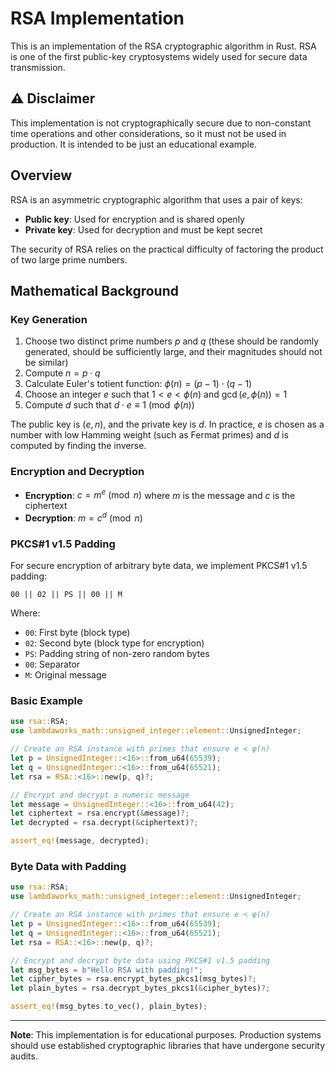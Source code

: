 # RSA Implementation

This is an implementation of the RSA cryptographic algorithm in Rust. RSA is one of the first public-key cryptosystems widely used for secure data transmission.


## ⚠️ Disclaimer

This implementation is not cryptographically secure due to non-constant time operations and other considerations, so it must not be used in production. It is intended to be just an educational example.

## Overview

RSA is an asymmetric cryptographic algorithm that uses a pair of keys:
- **Public key**: Used for encryption and is shared openly
- **Private key**: Used for decryption and must be kept secret

The security of RSA relies on the practical difficulty of factoring the product of two large prime numbers.

## Mathematical Background

### Key Generation

1. Choose two distinct prime numbers $p$ and $q$ (these should be randomly generated, should be sufficiently large, and their magnitudes should not be similar)
2. Compute $n = p \cdot q$
3. Calculate Euler's totient function: $\phi(n) = (p-1) \cdot (q-1)$
4. Choose an integer $e$ such that $1 < e < \phi(n)$ and $\gcd(e, \phi(n)) = 1$
5. Compute $d$ such that $d \cdot e \equiv 1 \pmod{\phi(n)}$

The public key is $(e, n)$, and the private key is $d$. In practice, $e$ is chosen as a number with low Hamming weight (such as Fermat primes) and $d$ is computed by finding the inverse.

### Encryption and Decryption

- **Encryption**: $c = m^e \pmod{n}$ where $m$ is the message and $c$ is the ciphertext
- **Decryption**: $m = c^d \pmod{n}$

### PKCS#1 v1.5 Padding

For secure encryption of arbitrary byte data, we implement PKCS#1 v1.5 padding:

```
00 || 02 || PS || 00 || M
```

Where:
- `00`: First byte (block type)
- `02`: Second byte (block type for encryption)
- `PS`: Padding string of non-zero random bytes
- `00`: Separator
- `M`: Original message

### Basic  Example

```rust
use rsa::RSA;
use lambdaworks_math::unsigned_integer::element::UnsignedInteger;

// Create an RSA instance with primes that ensure e < φ(n)
let p = UnsignedInteger::<16>::from_u64(65539);
let q = UnsignedInteger::<16>::from_u64(65521);
let rsa = RSA::<16>::new(p, q)?;

// Encrypt and decrypt a numeric message
let message = UnsignedInteger::<16>::from_u64(42);
let ciphertext = rsa.encrypt(&message)?;
let decrypted = rsa.decrypt(&ciphertext)?;

assert_eq!(message, decrypted);
```

### Byte Data with Padding

```rust
use rsa::RSA;
use lambdaworks_math::unsigned_integer::element::UnsignedInteger;

// Create an RSA instance with primes that ensure e < φ(n)
let p = UnsignedInteger::<16>::from_u64(65539);
let q = UnsignedInteger::<16>::from_u64(65521);
let rsa = RSA::<16>::new(p, q)?;

// Encrypt and decrypt byte data using PKCS#1 v1.5 padding
let msg_bytes = b"Hello RSA with padding!";
let cipher_bytes = rsa.encrypt_bytes_pkcs1(msg_bytes)?;
let plain_bytes = rsa.decrypt_bytes_pkcs1(&cipher_bytes)?;

assert_eq!(msg_bytes.to_vec(), plain_bytes);
```

---

**Note**: This implementation is for educational purposes. Production systems should use established cryptographic libraries that have undergone security audits.
